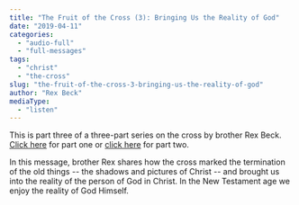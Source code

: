 ```yaml
---
title: "The Fruit of the Cross (3): Bringing Us the Reality of God"
date: "2019-04-11"
categories: 
  - "audio-full"
  - "full-messages"
tags: 
  - "christ"
  - "the-cross"
slug: "the-fruit-of-the-cross-3-bringing-us-the-reality-of-god"
author: "Rex Beck"
mediaType: 
  - "listen"
---
```


This is part three of a three-part series on the cross by brother Rex Beck. [Click here](https://www.asweetsavor.org/the-fruit-of-the-cross-1-god-is-inward/) for part one or [click here](https://www.asweetsavor.org/the-fruit-of-the-cross-2-the-nature-of-life-within/) for part two.

In this message, brother Rex shares how the cross marked the termination of the old things -- the shadows and pictures of Christ -- and brought us into the reality of the person of God in Christ. In the New Testament age we enjoy the reality of God Himself.
